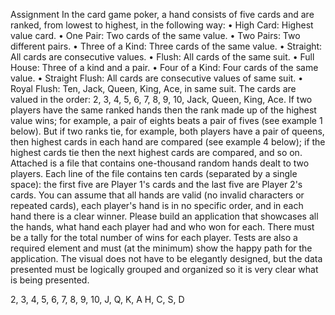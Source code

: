 Assignment
In the card game poker, a hand consists of five cards and are ranked, from lowest to highest, in the following way:
	•	High Card: Highest value card.
	•	One Pair: Two cards of the same value.
	•	Two Pairs: Two different pairs.
	•	Three of a Kind: Three cards of the same value.
	•	Straight: All cards are consecutive values.
	•	Flush: All cards of the same suit.
	•	Full House: Three of a kind and a pair.
	•	Four of a Kind: Four cards of the same value.
	•	Straight Flush: All cards are consecutive values of same suit.
	•	Royal Flush: Ten, Jack, Queen, King, Ace, in same suit.
The cards are valued in the order: 2, 3, 4, 5, 6, 7, 8, 9, 10, Jack, Queen, King, Ace.
If two players have the same ranked hands then the rank made up of the highest value wins; for example, a pair of eights beats a pair of fives (see example 1 below). But if two ranks tie, for example, both players have a pair of queens, then highest cards in each hand are compared (see example 4 below); if the highest cards tie then the next highest cards are compared, and so on.
Attached is a file that contains one-thousand random hands dealt to two players. Each line of the file contains ten cards (separated by a single space): the first five are Player 1's cards and the last five are Player 2's cards. You can assume that all hands are valid (no invalid characters or repeated cards), each player's hand is in no specific order, and in each hand there is a clear winner.
Please build an application that showcases all the hands, what hand each player had and who won for each. There must be a tally for the total number of wins for each player. Tests are also a required element and must (at the minimum) show the happy path for the application. The visual does not have to be elegantly designed, but the data presented must be logically grouped and organized so it is very clear what is being presented.

2, 3, 4, 5, 6, 7, 8, 9, 10, J, Q, K, A
H, C, S, D
